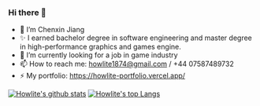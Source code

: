 ### Hi there 👋
- 🌱 I’m Chenxin Jiang
- ✨ I earned bachelor degree in software engineering and master degree in high-performance graphics and games engine.
- 🔭 I’m currently looking for a job in game industry
- 📫 How to reach me: howlite1874@gmail.com / +44 07587489732
- ⚡ My portfolio: https://howlite-portfolio.vercel.app/

<!--
**howlite1874/howlite1874** is a ✨ _special_ ✨ repository because its `README.md` (this file) appears on your GitHub profile.

Here are some ideas to get you started:


- 🌱 I’m currently learning ...
- 👯 I’m looking to collaborate on ...
- 🤔 I’m looking for help with ...
- 💬 Ask me about ...
- 📫 How to reach me: ...
- 😄 Pronouns: ...
- ⚡ Fun fact: ...
-->

[![Howlite's github stats](https://github-readme-stats.vercel.app/api?username=howlite1874&count_private=true&include_all_commits=true&theme=radical)](https://github.com/howlite1874?tab=repositories)
[![Howlite's top Langs](https://github-readme-stats.vercel.app/api/top-langs/?username=howlite1874&theme=tokyonight&layout=compact)](https://github.com/howlite1874?tab=repositories)
 



